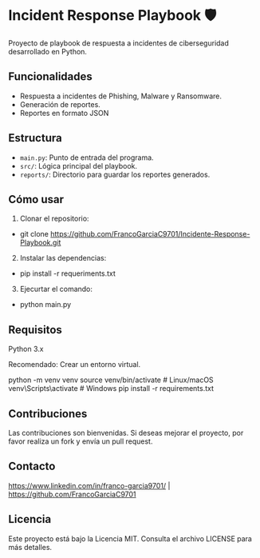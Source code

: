 # Incident Response Playbook 🛡️

Proyecto de playbook de respuesta a incidentes de ciberseguridad desarrollado en Python.

## Funcionalidades
- Respuesta a incidentes de Phishing, Malware y Ransomware.
- Generación de reportes.
- Reportes en formato JSON

## Estructura
- `main.py`: Punto de entrada del programa.
- `src/`: Lógica principal del playbook.
- `reports/`: Directorio para guardar los reportes generados.

## Cómo usar
1. Clonar el repositorio:
 - git clone https://github.com/FrancoGarciaC9701/Incidente-Response-Playbook.git

2. Instalar las dependencias:
 - pip install -r requeriments.txt

3. Ejecurtar el comando:
 - python main.py

## Requisitos
Python 3.x

Recomendado: Crear un entorno virtual.

python -m venv venv
source venv/bin/activate  # Linux/macOS
venv\Scripts\activate  # Windows
pip install -r requirements.txt

## Contribuciones
Las contribuciones son bienvenidas. Si deseas mejorar el proyecto, por favor realiza un fork y envía un pull request.

## Contacto
https://www.linkedin.com/in/franco-garcia9701/ | https://github.com/FrancoGarciaC9701

## Licencia
Este proyecto está bajo la Licencia MIT. Consulta el archivo LICENSE para más detalles.
